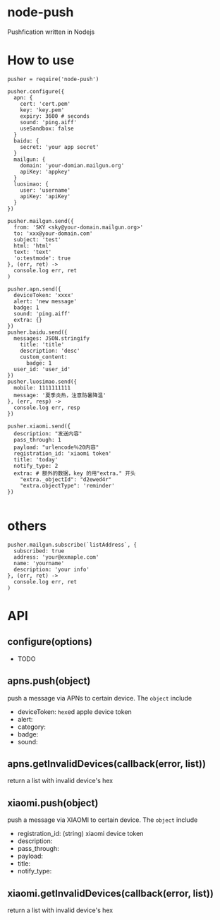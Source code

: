 node-push
======

Pushfication written in Nodejs


# How to use

```
pusher = require('node-push')

pusher.configure({
  apn: {
    cert: 'cert.pem'
    key: 'key.pem'
    expiry: 3600 # seconds
    sound: 'ping.aiff'
    useSandbox: false
  }
  baidu: {
    secret: 'your app secret'
  }
  mailgun: {
    domain: 'your-domian.mailgun.org'
    apiKey: 'appkey'
  }
  luosimao: {
    user: 'username'
    apiKey: 'apiKey'
  }
})

pusher.mailgun.send({
  from: 'SKY <sky@your-domain.mailgun.org>'
  to: 'xxx@your-domain.com'
  subject: 'test'
  html: 'html'
  text: 'text'
  'o:testmode': true
}, (err, ret) ->
  console.log err, ret
)

pusher.apn.send({
  deviceToken: 'xxxx'
  alert: 'new message'
  badge: 1
  sound: 'ping.aiff'
  extra: {}
})
pusher.baidu.send({
  messages: JSON.stringify
    title: 'title'
    description: 'desc'
    custom_content:
      badge: 1
  user_id: 'user_id'
})
pusher.luosimao.send({
  mobile: 1111111111
  message: '夏季炎热，注意防暑降温'
}, (err, resp) ->
  console.log err, resp
})

pusher.xiaomi.send({
  description: "发送内容"
  pass_through: 1
  payload: "urlencode％20内容"
  registration_id: 'xiaomi token'
  title: 'today'
  notify_type: 2
  extra: # 额外的数据，key 的用"extra." 开头
    "extra._objectId": "d2ewed4r"
    "extra.objectType": 'reminder'
})


```

# others
``` mailgun subscribe
pusher.mailgun.subscribe(`listAddress`, {
  subscribed: true
  address: 'your@exmaple.com'
  name: 'yourname'
  description: 'your info'
}, (err, ret) ->
  console.log err, ret
)
```

# API

## configure(options)
- TODO

## apns.push(object)
push a message via APNs to certain device. The `object` include
- deviceToken: `hex`ed apple device token
- alert: 
- category:
- badge:
- sound:

## apns.getInvalidDevices(callback(error, list))
return a list with invalid device's hex

## xiaomi.push(object)
push a message via XIAOMI to certain device. The `object` include
- registration_id: (string) xiaomi device token
- description:
- pass_through:
- payload:
- title:
- notify_type:

## xiaomi.getInvalidDevices(callback(error, list))
return a list with invalid device's hex

